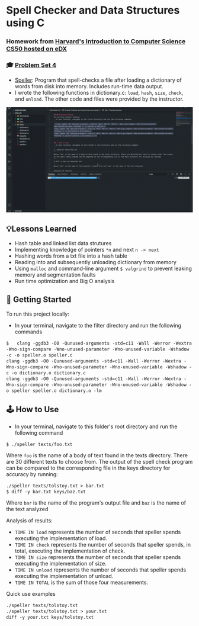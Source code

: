 # Spell Checker and Data Structures using C
### Homework from [Harvard's Introduction to Computer Science CS50 hosted on eDX](https://www.edx.org/course/cs50s-introduction-to-computer-science)
### 🎓 [Problem Set 4](https://cs50.harvard.edu/x/2020/psets/5/)
- [Speller](https://cs50.harvard.edu/x/2020/psets/5/speller/): Program that spell-checks a file after loading a dictionary of words from disk into memory. Includes run-time data output.
- I wrote the following functions in dictionary.c: `load`, `hash`, `size`, `check`, and `unload`. The other code and files were provided by the instructor.

![Speller Program Demo](img/demo.gif)

## 💡Lessons Learned
- Hash table and linked list data strutures
- Implementing knowledge of pointers `*n` and next `n -> next`
- Hashing words from a txt file into a hash table
- Reading into and subsequently unloading dictionary from memory
- Using `malloc` and command-line argument `$ valgrind` to prevent leaking memory and segmentation faults
- Run time optimization and Big O analysis

## 🚀 Getting Started
To run this project locally:
- In your terminal, navigate to the filter directory and run the following commands
```
$	clang -ggdb3 -O0 -Qunused-arguments -std=c11 -Wall -Werror -Wextra  -Wno-sign-compare -Wno-unused-parameter -Wno-unused-variable -Wshadow -c -o speller.o speller.c
clang -ggdb3 -O0 -Qunused-arguments -std=c11 -Wall -Werror -Wextra -Wno-sign-compare -Wno-unused-parameter -Wno-unused-variable -Wshadow -c -o dictionary.o dictionary.c
clang -ggdb3 -O0 -Qunused-arguments -std=c11 -Wall -Werror -Wextra -Wno-sign-compare -Wno-unused-parameter -Wno-unused-variable -Wshadow -o speller speller.o dictionary.o -lm
```

## 🕹 How to Use
- In your terminal, navigate to this folder's root directory and run the following command
```
$ ./speller texts/foo.txt
```
Where `foo` is the name of a body of text found in the texts directory. There are 30 different texts to choose from. The output of the spell check program can be compared to the corresponding file in the keys directory for accuracy by running:
```
./speller texts/tolstoy.txt > bar.txt
$ diff -y bar.txt keys/baz.txt
```
Where `bar` is the name of the program's output file and `baz` is the name of the text analyzed

Analysis of results:
- `TIME IN load` represents the number of seconds that speller spends executing the implementation of load.
- `TIME IN check` represents the number of seconds that speller spends, in total, executing the implementation of check.
- `TIME IN size` represents the number of seconds that speller spends executing the implementation of size.
- `TIME IN unload` represents the number of seconds that speller spends executing the implementation of unload. 
- `TIME IN TOTAL` is the sum of those four measurements.

Quick use examples
```
./speller texts/tolstoy.txt
./speller texts/tolstoy.txt > your.txt
diff -y your.txt keys/tolstoy.txt
```
